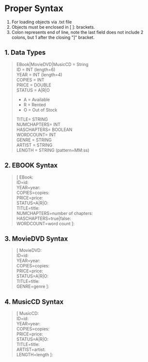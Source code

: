# Proper Syntax 

1. For loading objects via .txt file
2. Objects must be enclosed in [ ]: brackets.
3. Colon represents end of line, note the last field does not include 2 colons, but 1 after the closing "]" bracket.

## 1. Data Types

> EBook|MovieDVD|MusicCD = String  
> ID = INT (length=6)  
> YEAR = INT (length=4)  
> COPIES = INT  
> PRICE = DOUBLE  
> STATUS = A|R|O  
> * A = Available
> * R = Rented
> * O = Out of Stock
>
>
> TITLE= STRING  
> NUMCHAPTERS= INT  
> HASCHAPTERS= BOOLEAN  
> WORDCOUNT= INT  
> GENRE = STRING  
> ARTIST = STRING  
> LENGTH = STRING (pattern=MM:ss)

## 2. EBOOK Syntax

> [ EBook:  
> ID=id:  
> YEAR=year:  
> COPIES=copies:  
> PRICE=price:  
> STATUS=A|R|O:  
> TITLE=title:  
> NUMCHAPTERS=number of chapters:  
> HASCHAPTERS=true|false:  
> WORDCOUNT=word count ]:

## 3. MovieDVD Syntax

> [ MovieDVD:  
> ID=id:  
> YEAR=year:  
> COPIES=copies:  
> PRICE=price:  
> STATUS=A|R|O:  
> TITLE=title:  
> GENRE=genre ]:  

## 4. MusicCD Syntax

> [ MusicCD:  
> ID=id:  
> YEAR=year:  
> COPIES=copies:  
> PRICE=price:  
> STATUS=A|R|O:  
> TITLE=title:  
> ARTIST=artist:  
> LENGTH=length ]:  